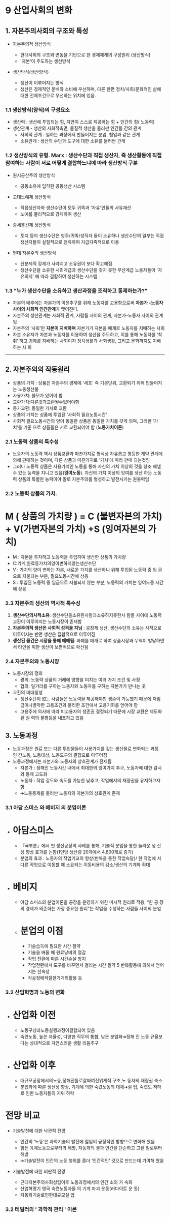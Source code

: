 # 9 산업사회의 변화

## 1. 자본주의사회의 구조와 특성

- 자본주의적 생산방식
    - 현대사회의 구조와 변동을 기반으로 한 경제체계의 구성원리 (생산방식)
    - '자본'이 주도하는 생산방식

- 생산방식(생산양식)
    - 생산이 이루어지는 방식
    - 생산은 경제적인 분배와 소비에 우선하며, 다른 한편 정치/사회/문화적인 삶에 대한 전제조건으로 우선하는 위치에 있음.
    
### 1.1 생산방식(양식)의 구성요소

- 생산력 : 생산에 투입되는 힘, 자연이 스스로 제공하는 힘 + 인간의 힘( 노동력)
- 생산관계 - 생산의 사회적측면, 물질적 생산을 둘러싼 인간들 간의 관계
    - 사회적 관계 : 일하는 과정에서 만들어지는 분업, 협업과 같은 관계
    - 소유관계 : 생산의 수단과 도구에 대한 소유를 둘러싼 관계
    
### 1.2 생산방식의 유형. Marx : 생산수단과 직접 생산자, 즉 생산활동에 직접 참여하는 사람이 서로 어떻게 결합하느냐에 따라 생산방식 구분

- 원시공산주의 생산방식 
    - 공동소유에 입각한 공동생산 시스템

- 고대노예제 생산방식
    - 직접생산자와 생산수단이 모두 귀족과 '자유'인들의 사유재산
    - 노예를 물리적으로 강제하여 생산

- 중세봉건제 생산방식
    - 토지 등의 생산수단은 영주/귀족/성직자 들이 소유하나 생산수단의 일부는 직접생산자들이 실질적으로 점유하여 자급자족적으로 이용

- 현대 자본주의 생산방식
    - 신분제적 강제가 사라지고 소유권이 보다 확고해짐
    - 생산수단을 소유한 시민계급과  생산수단을 갖지 못한 무산계급 노동자들이 '자유의지' 에 따라 결합하여 생산하는 시스템
    
    
### 1.3 "누가 생산수단을 소유하고 생산과정을 조직하고 통제하는가?"

- 자본의 배후에는 자본가의 이윤추구를 위해 노동자를 고용함으로써 **자본가 -노동자 사이의 사회적 인간관계**가 맺어진다.
- 자본주의 생산관계는 사회적 관계, 사람들 사이의 관계, 자본가-노동자 사이의 관계임
- 자본주의 ‘사회’란 **자본이 지배하며** 자본가가 자본을 매개로 노동자를 지배하는 사회
- 자본 소유자가 자본과 노동자를 이용하여 생산을 주도하고, 이를 통해 노동자를 ‘착취’ 하고 경제를 지배하는 사회이자 정치생활과 사회생활, 그리고 문화까지도 지배하는 사 회


***

## 2. 자본주의의 작동원리

- 상품의 가치 : 상품은 자본주의 경제에 '세포' 즉 기본단위, 교환되기 위해 만들어지는 노동생산물
- 사용가치: 쓸모가 있어야 함
- 교환가치:다른것과교환될수있어야함
- 등가교환: 동일한 가치로 교환
- 상품의 가치는 상품에 투입된 ‘사회적 필요노동시간’
- 사회적 필요노동시간의 양이 동일한 상품은 동일한 가치를 갖게 되며, 그러한 ‘가치’를 기준 으로 상품들은 서로 교환되어야 함 (**노동가치이론**)


### 2.1 노동력 상품의 특수성

- 노동자의 노동력 역시 상품교환과 마찬가지로 형식상 자유롭고 평등한 계약 관계에 의해 판매하는 것이며, 다른 상품과 마찬가지로 ‘가치’에 따라 판매 되는것임
- 그러나 노동력 상품은 사용가치인 노동을 통해 자신의 가치 이상의 것을 창조 해낼 수 있는 능력을 지니고 있음(**잉여노동**). 자신의 가치 이상의 잉여를 생산 하는 노동력 상품의 특별한 능력이야 말로 자본주의를 형성하고 발전시키는 원동력임

### 2.2 노동력 상품의 가치.

# M ( 상품의 가치량 ) = C (불변자본의 가치) + V(가변자본의 가치) +S (잉여자본의 가치)

- M : 자본을 투자하고 노동력을 투입하여 생산한 상품의 가치량 
- C:기계,원료등가치의양이변하지않는생산수단
- V : 가치의 양이 변하는 자본, 새로운 가치를 생산하니 위해 투입된 노동력 중 임 금으로 지불되는 부분, 필요노동시간에 상응
- S : 투입된 노동력 중 임금으로 지불되지 않는 부분, 노동력의 가치는 잉여노동 시간에 상응



### 2.3 자본주의 생산의 역사적 특수성

 1) **생산수단의사적소유**: 생산수단을소유한사람과소유하지못한사 람들 사이에 노동력 교환이 이루어지는 노동시장이 존재함
2) **자본주의적 생산은 사회적 성격을 지님** : 공장제 생산, 생산수단의 소유는 사적으로 이루어지는 반면 생산은 집합적으로 이루어짐
3) **생산된 물건은 시장을 통해 매매됨**: 화폐를 매개로 하여 상품시장과 무역이 발달하면서 타인을 위한 생산이 보편적으로 확산됨


### 2.4 자본주의와 노동시장

- 노동시장의 정의
    - 광의: 노동력 상품의 거래에 영향을 미치는 여러 가지 조건 및 사정 
    - 협의: 일거리를 구하는 노동자와 노동자를 구하는 자본가가 만나는 곳
- 교환의 비대칭성
    - 생산수단이 없는 사람들은 노동력을 제공해야만 생존이 가능했기 때문에 저임금이나열악한 고용조건과 불리한 조건에서 고용기회를 얻어야 함
    - 고용주에 의사에 따라 피고용자의 생존권 결정되기 때문에 시장 교환은 제도화된 권 력의 불평등을 내포하고 있음

## 3. 노동과정


- 노동과정은 원료 또는 다른 투입물들이 사용가치를 갖는 생산물로 변화되는 과정. 인 간노동, 노동대상, 노동도구의 결합으로 이루어짐
- 노동과정에서는 자본가와 노동자의 상호관계가 전제됨
    - 자본가 : 정해진 노동시간 내에서 최대한의 잉여가치 추구, 노동자에 대한 감시와 통제 고도화
    - 노동자 : 작업 강도와 속도를 가능한 낮추고, 작업에서의 재량권을 유지하고자 함 
    - ➔노동통제를 둘러싼 노동자와 자본가의 상호관계 존재



### 3.1 아담 스미스 와 베비지 의 분업이론

- # 아담스미스
    -  『국부론』에서 핀 생산공장의 사례를 통해, 기술적 분업을 통한 놀라운 생 산성 향상 효과를 논함(1인당 생산량 20개에서 4,800개로 증가)
    - 분업의 효과 : 노동자의 작업기교의 향상(반복을 통한 작업숙달)/ 한 작업에 서 다른 작업으로 이동할 때 소요되는 이동비용의 감소/생산의 기계화 확대


- # 베비지
    - 아담 스미스의 분업이론을 공장을 운영하기 위한 미시적 원리로 적용, “한 공 장의 경제가 의존하는 가장 중요한 원리”는 작업을 수행하는 사람들 사이의 분업
    
    - # 분업의 이점
        - 기술습득에 필요한 시간 절약
        - 기술을 배울 때 원료낭비의 절감
        - 작업 전환에 따른 시간손실 방지
        - 작업전환에서 도구를 바꾸면서 걸리는 시간 절약 5 반복활동에 의해서 얻어지는 신속성
        - 각공정에적절한기계의활용 등

### 3.2 산업혁명과 노동의 변화

- # 산업화 이전
    - 노동구상과노동실행과정이결합되어 있음
    - 숙련노동, 높은 자율성, 다양한 직무의 통합, 낮은 분업화➔정해 진 노동 규율보다는 상대적으로 자연스러운 생활 리듬추구
    
- # 산업화 이후
    - 대규모공장에서의노동,정해진틀로잘짜여진위계적 구조,노 동자의 재량권 축소
    - 분업화에 따른 생산성 향상, 기계에 의한 숙련노동의 대체➔실 업, 숙련도 저하로 인한 노동자들의 지위 하락
    
    
# 전망 비교

- 기술발전에 대한 낙관적 전망
    - 인간의 ‘노동’은 과학기술의 발전에 힘입어 긍정적인 방향으로 변화해 왔음 
    - 힘든 육체노동으로부터의 해방, 자동화의 결과 인간을 단순하고 고된 일로부터 해방
    - ➔기술발전이 인간의 노동 행위를 좀더 ‘인간적인’ 것으로 만드는데 기여해 왔음

- 기술발전에 대한 비판적 전망
    -  근대자본주의사회성립이후 노동과정에서의 인간 소외 가 속화
    - 산업혁명기 영국 숙련노동자들 의 기계 파괴 운동(러다이트 운 동)
    - 자동화기술로인한대규모실 업


### 3.2 테일러의 ' 과학적 관리 ' 이론


